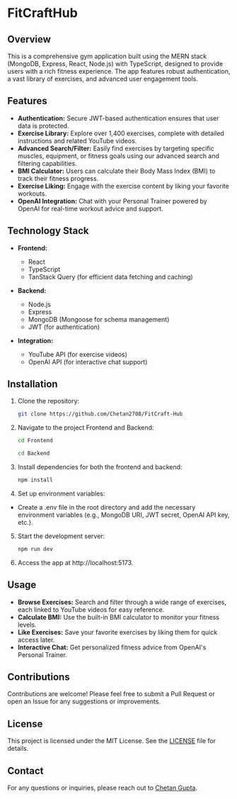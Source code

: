 # FitCraftHub

## Overview

This is a comprehensive gym application built using the MERN stack (MongoDB, Express, React, Node.js) with TypeScript, designed to provide users with a rich fitness experience. The app features robust authentication, a vast library of exercises, and advanced user engagement tools.

## Features

- **Authentication:** Secure JWT-based authentication ensures that user data is protected.
- **Exercise Library:** Explore over 1,400 exercises, complete with detailed instructions and related YouTube videos.
- **Advanced Search/Filter:** Easily find exercises by targeting specific muscles, equipment, or fitness goals using our advanced search and filtering capabilities.
- **BMI Calculator:** Users can calculate their Body Mass Index (BMI) to track their fitness progress.
- **Exercise Liking:** Engage with the exercise content by liking your favorite workouts.
- **OpenAI Integration:** Chat with your Personal Trainer powered by OpenAI for real-time workout advice and support.

## Technology Stack

- **Frontend:**
  - React
  - TypeScript
  - TanStack Query (for efficient data fetching and caching)
  
- **Backend:**
  - Node.js
  - Express
  - MongoDB (Mongoose for schema management)
  - JWT (for authentication)

- **Integration:**
  - YouTube API (for exercise videos)
  - OpenAI API (for interactive chat support)

## Installation

1. Clone the repository:
   ```bash
   git clone https://github.com/Chetan2708/FitCraft-Hub
   ```
2. Navigate to the project Frontend and Backend:
   ``` bash
   cd Frontend
   ```
    ``` bash
   cd Backend
   ```
3. Install dependencies for both the frontend and backend:
   ```bash
   npm install
   ```
4. Set up environment variables:
  - Create a .env file in the root directory and add the necessary environment variables (e.g., MongoDB URI, JWT secret, OpenAI API key, etc.).

5. Start the development server:
   ``` bash
   npm run dev
   ```
6. Access the app at http://localhost:5173.


## Usage

- **Browse Exercises:** Search and filter through a wide range of exercises, each linked to YouTube videos for easy reference.
- **Calculate BMI:** Use the built-in BMI calculator to monitor your fitness levels.
- **Like Exercises:** Save your favorite exercises by liking them for quick access later.
- **Interactive Chat:** Get personalized fitness advice from OpenAI's Personal Trainer.

## Contributions

Contributions are welcome! Please feel free to submit a Pull Request or open an Issue for any suggestions or improvements.

## License

This project is licensed under the MIT License. See the [LICENSE](LICENSE) file for details.

## Contact

For any questions or inquiries, please reach out to [Chetan Gupta](mailto:chetangupta12344@gmail.com).

   

